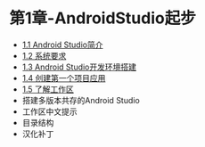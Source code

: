 # 第1章-AndroidStudio起步

- [1.1 Android Studio简介](/Article/第1章-AndroidStudio起步/1.1-AndroidStudio简介.md)
- [1.2 系统要求](/Article/第1章-AndroidStudio起步/1.2-系统要求.md)
- [1.3 Android Studio开发环境搭建](/Article/第1章-AndroidStudio起步/1.3-AndroidStudio开发环境搭建.md) 
- [1.4 创建第一个项目应用](/Article/第1章-AndroidStudio起步/1.4-创建第一个项目应用.md)
- [1.5 了解工作区](/Article/第1章-AndroidStudio起步/1.5-了解工作区.md)
- 搭建多版本共存的Android Studio
- 工作区中文提示
- 目录结构
- 汉化补丁